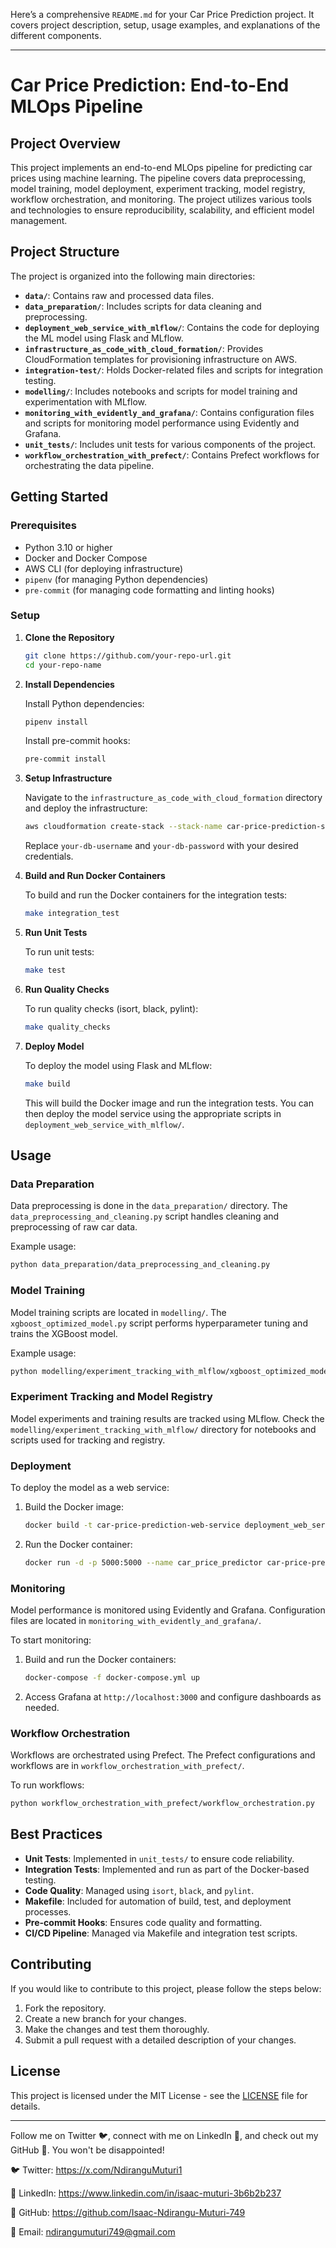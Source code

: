 Here’s a comprehensive `README.md` for your Car Price Prediction project. It covers project description, setup, usage examples, and explanations of the different components.

---

# Car Price Prediction: End-to-End MLOps Pipeline

## Project Overview

This project implements an end-to-end MLOps pipeline for predicting car prices using machine learning. The pipeline covers data preprocessing, model training, model deployment, experiment tracking, model registry, workflow orchestration, and monitoring. The project utilizes various tools and technologies to ensure reproducibility, scalability, and efficient model management.

## Project Structure

The project is organized into the following main directories:

- **`data/`**: Contains raw and processed data files.
- **`data_preparation/`**: Includes scripts for data cleaning and preprocessing.
- **`deployment_web_service_with_mlflow/`**: Contains the code for deploying the ML model using Flask and MLflow.
- **`infrastructure_as_code_with_cloud_formation/`**: Provides CloudFormation templates for provisioning infrastructure on AWS.
- **`integration-test/`**: Holds Docker-related files and scripts for integration testing.
- **`modelling/`**: Includes notebooks and scripts for model training and experimentation with MLflow.
- **`monitoring_with_evidently_and_grafana/`**: Contains configuration files and scripts for monitoring model performance using Evidently and Grafana.
- **`unit_tests/`**: Includes unit tests for various components of the project.
- **`workflow_orchestration_with_prefect/`**: Contains Prefect workflows for orchestrating the data pipeline.

## Getting Started

### Prerequisites

- Python 3.10 or higher
- Docker and Docker Compose
- AWS CLI (for deploying infrastructure)
- `pipenv` (for managing Python dependencies)
- `pre-commit` (for managing code formatting and linting hooks)

### Setup

1. **Clone the Repository**

   ```bash
   git clone https://github.com/your-repo-url.git
   cd your-repo-name
   ```

2. **Install Dependencies**

   Install Python dependencies:

   ```bash
   pipenv install
   ```

   Install pre-commit hooks:

   ```bash
   pre-commit install
   ```

3. **Setup Infrastructure**

   Navigate to the `infrastructure_as_code_with_cloud_formation` directory and deploy the infrastructure:

   ```bash
   aws cloudformation create-stack --stack-name car-price-prediction-stack --template-body file://cloud_formation_template.yaml --parameters ParameterKey=DBUsername,ParameterValue=your-db-username ParameterKey=DBPassword,ParameterValue=your-db-password
   ```

   Replace `your-db-username` and `your-db-password` with your desired credentials.

4. **Build and Run Docker Containers**

   To build and run the Docker containers for the integration tests:

   ```bash
   make integration_test
   ```

5. **Run Unit Tests**

   To run unit tests:

   ```bash
   make test
   ```

6. **Run Quality Checks**

   To run quality checks (isort, black, pylint):

   ```bash
   make quality_checks
   ```

7. **Deploy Model**

   To deploy the model using Flask and MLflow:

   ```bash
   make build
   ```

   This will build the Docker image and run the integration tests. You can then deploy the model service using the appropriate scripts in `deployment_web_service_with_mlflow/`.

## Usage

### Data Preparation

Data preprocessing is done in the `data_preparation/` directory. The `data_preprocessing_and_cleaning.py` script handles cleaning and preprocessing of raw car data.

Example usage:

```bash
python data_preparation/data_preprocessing_and_cleaning.py
```

### Model Training

Model training scripts are located in `modelling/`. The `xgboost_optimized_model.py` script performs hyperparameter tuning and trains the XGBoost model.

Example usage:

```bash
python modelling/experiment_tracking_with_mlflow/xgboost_optimized_model.py
```

### Experiment Tracking and Model Registry

Model experiments and training results are tracked using MLflow. Check the `modelling/experiment_tracking_with_mlflow/` directory for notebooks and scripts used for tracking and registry.

### Deployment

To deploy the model as a web service:

1. Build the Docker image:

   ```bash
   docker build -t car-price-prediction-web-service deployment_web_service_with_mlflow/
   ```

2. Run the Docker container:

   ```bash
   docker run -d -p 5000:5000 --name car_price_predictor car-price-prediction-web-service
   ```

### Monitoring

Model performance is monitored using Evidently and Grafana. Configuration files are located in `monitoring_with_evidently_and_grafana/`.

To start monitoring:

1. Build and run the Docker containers:

   ```bash
   docker-compose -f docker-compose.yml up
   ```

2. Access Grafana at `http://localhost:3000` and configure dashboards as needed.

### Workflow Orchestration

Workflows are orchestrated using Prefect. The Prefect configurations and workflows are in `workflow_orchestration_with_prefect/`.

To run workflows:

```bash
python workflow_orchestration_with_prefect/workflow_orchestration.py
```

## Best Practices

- **Unit Tests**: Implemented in `unit_tests/` to ensure code reliability.
- **Integration Tests**: Implemented and run as part of the Docker-based testing.
- **Code Quality**: Managed using `isort`, `black`, and `pylint`.
- **Makefile**: Included for automation of build, test, and deployment processes.
- **Pre-commit Hooks**: Ensures code quality and formatting.
- **CI/CD Pipeline**: Managed via Makefile and integration test scripts.

## Contributing

If you would like to contribute to this project, please follow the steps below:

1. Fork the repository.
2. Create a new branch for your changes.
3. Make the changes and test them thoroughly.
4. Submit a pull request with a detailed description of your changes.

## License

This project is licensed under the MIT License - see the [LICENSE](LICENSE) file for details.

---

Follow me on Twitter 🐦, connect with me on LinkedIn 🔗, and check out my GitHub 🐙. You won't be disappointed!

🐦 Twitter: https://x.com/NdiranguMuturi1

💼 LinkedIn: https://www.linkedin.com/in/isaac-muturi-3b6b2b237

🔗 GitHub: https://github.com/Isaac-Ndirangu-Muturi-749

📧 Email: ndirangumuturi749@gmail.com
